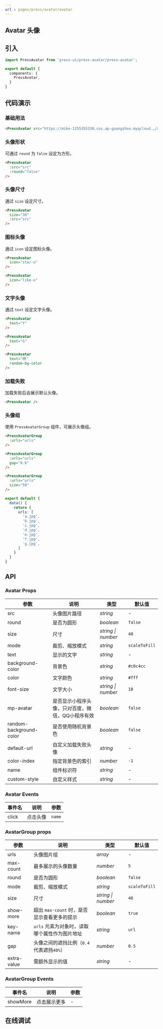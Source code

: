 ```yaml
---
url : pages/press/avatar/avatar
---
```


## Avatar 头像


## 引入

```ts
import PressAvatar from 'press-ui/press-avatar/press-avatar';

export default {
  components: {
    PressAvatar,
  }
}
```

## 代码演示

### 基础用法

```html
<PressAvatar src="https://mike-1255355338.cos.ap-guangzhou.myqcloud.…/article/2023/10/own_mike_0ab8e66284a3617ed9.jpeg" />
```


### 头像形状

可通过 `round` 为 `false` 设定为方形。

```html
<PressAvatar
  :src="src"
  :round="false"
/>
```

### 头像尺寸

通过 `size` 设定尺寸。

```html
<PressAvatar
  size="30"
  :src="src"
/>
```

### 图标头像

通过 `icon` 设定图标头像。

```html
<PressAvatar
  icon="star-o"
/>

<PressAvatar
  icon="like-o"
/>
```

### 文字头像

通过 `text` 设定文字头像。

```html
<PressAvatar
  text="Y"
/>

<PressAvatar
  text="G"
/>

<PressAvatar
  text="杨"
  random-bg-color
/>
```

### 加载失败

加载失败后会展示默认头像。

```html
<PressAvatar />
```

### 头像组

使用 `PressAvatarGroup` 组件，可展示头像组。

```html
<PressAvatarGroup
  :urls="urls"
/>

<PressAvatarGroup
  :urls="urls"
  gap="0.6"
/>

<PressAvatarGroup
  :urls="urls"
  size="50"
/>
```

```ts
export default {
  data() {
    return {
      urls: [
        'a.jpg',
        'b.jpg',
        'c.jpg',
        'd.jpg',
        'e.jpg',
        'f.jpg',
        'g.jpg',
      ]
    }
  }
}
```


## API

### Avatar Props

| 参数                    | 说明                                             | 类型               | 默认值        |
| ----------------------- | ------------------------------------------------ | ------------------ | ------------- |
| src                     | 头像图片路径                                     | _string_           | -             |
| round                   | 是否为圆形                                       | _boolean_          | `false`       |
| size                    | 尺寸                                             | _string \| number_ | `40`          |
| mode                    | 裁剪、缩放模式                                   | _string_           | `scaleToFill` |
| text                    | 显示的文字                                       | _string_           | -             |
| background-color        | 背景色                                           | _string_           | `#c0c4cc`     |
| color                   | 文字颜色                                         | _string_           | `#fff`        |
| font-size               | 文字大小                                         | _string \| number_ | `18`          |
| mp-avatar               | 是否显示小程序头像，只对百度，微信，QQ小程序有效 | _boolean_          | `false`       |
| random-background-color | 是否使用随机背景色                               | _boolean_          | `false`       |
| default-url             | 自定义加载失败头像                               | _string_           | -             |
| color-index             | 指定背景色的索引                                 | _number_           | `-1`          |
| name                    | 组件标识符                                       | _string_           | -             |
| custom-style            | 自定义样式                                       | _string_           | -             |



### Avatar Events

| 事件名 | 说明     | 参数   |
| ------ | -------- | ------ |
| click  | 点击头像 | `name` |


### AvatarGroup props

| 参数        | 说明                                          | 类型               | 默认值        |
| ----------- | --------------------------------------------- | ------------------ | ------------- |
| urls        | 头像图片组                                    | _array_            | -             |
| max-count   | 最多展示的头像数量                            | _number_           | `5`           |
| round       | 是否为圆形                                    | _boolean_          | `false`       |
| mode        | 裁剪、缩放模式                                | _string_           | `scaleToFill` |
| size        | 尺寸                                          | _string \| number_ | `40`          |
| show-more   | 超出 `max-count` 时，是否显示查看更多的提示   | _boolean_          | `true`        |
| key-name    | `urls` 元素为对象时，读取哪个属性作为图片地址 | _string_           | `url`         |
| gap         | 头像之间的遮挡比例（`0.4`代表遮挡`40%`）      | _number_           | `0.5`         |
| extra-value | 需额外显示的值                                | _string_           | -             |

### AvatarGroup Events

| 事件名   | 说明         | 参数 |
| -------- | ------------ | ---- |
| showMore | 点击展示更多 | -    |

## 在线调试

<debug-online />

